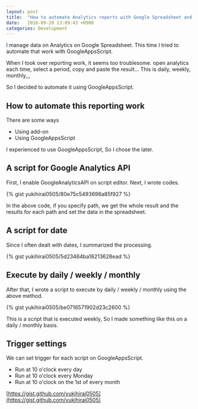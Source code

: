 ```yaml
---
layout: post
title:  "How to automate Analytics reports with Google Spreadsheet and GoogleAppsScript"
date:   2016-09-28 13:09:43 +0900
categories: Development
---
```


I manage data on Analytics on Google Spreadsheet.
This time I tried to automate that work with GoogleAppsScript.

When I took over reporting work, it seems too troublesome.
open analytics each time, select a period, copy and paste the result...
This is daily, weekly, monthly,,,

So I decided to automate it using GoogleAppsScript.

## How to automate this reporting work

There are some ways

- Using add-on
- Using GoogleAppsScript

I experienced to use GoogleAppsScript,
So I chose the later.

## A script for Google Analytics API

First, I enable GoogleAnalyticsAPI on script editor.
Next, I wrote codes.

{% gist yukihirai0505/80e75c5493698a85f927 %}

In the above code,
if you specify path,
we get the whole result and the results for each path and set the data in the spreadsheet.

## A script for date

Since I often dealt with dates, I summarized the processing.

{% gist yukihirai0505/5d23464ba18213628ead %}

## Execute by daily / weekly / monthly

After that, I wrote a script to execute by daily / weekly / monthly using the above method.

{% gist yukihirai0505/be0716571902d23c2600 %}

This is a script that is executed weekly,
So I made something like this on a daily / monthly basis.

## Trigger settings

We can set trigger for each script on GoogleAppsScript.

- Run at 10 o'clock every day
- Run at 10 o'clock every Monday
- Run at 10 o'clock on the 1st of every month

[https://gist.github.com/yukihirai0505](https://gist.github.com/yukihirai0505)

